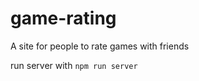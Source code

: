 # game-rating
A site for people to rate games with friends

run server with <code>npm run server</code>
